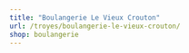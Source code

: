 ```yaml
---
title: "Boulangerie Le Vieux Crouton"
url: /troyes/boulangerie-le-vieux-crouton/
shop: boulangerie
---
```

